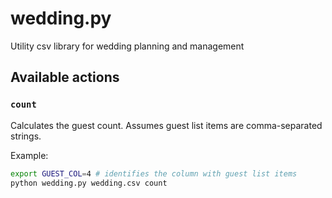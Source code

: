wedding.py
==========

Utility csv library for wedding planning and management

## Available actions

### `count`
Calculates the guest count. Assumes guest list items are comma-separated strings.

Example: 
``` bash
export GUEST_COL=4 # identifies the column with guest list items
python wedding.py wedding.csv count
```
